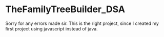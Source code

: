 # TheFamilyTreeBuilder_DSA
Sorry for any errors made sir. This is the right project, since I created my first project using javascript instead of java.
